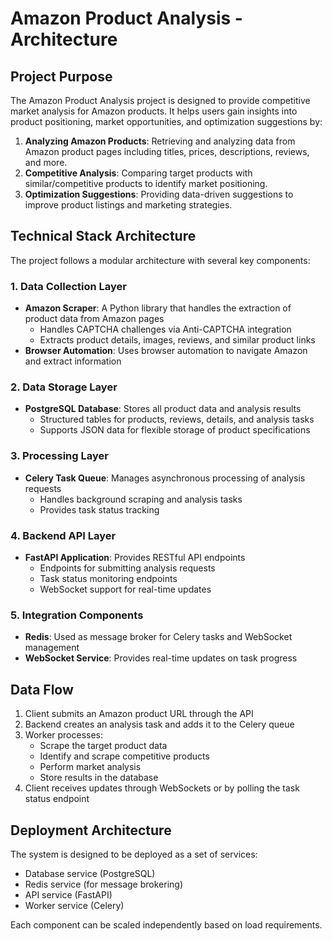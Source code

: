 # Amazon Product Analysis - Architecture

## Project Purpose

The Amazon Product Analysis project is designed to provide competitive market analysis for Amazon products. It helps users gain insights into product positioning, market opportunities, and optimization suggestions by:

1. **Analyzing Amazon Products**: Retrieving and analyzing data from Amazon product pages including titles, prices, descriptions, reviews, and more.
2. **Competitive Analysis**: Comparing target products with similar/competitive products to identify market positioning.
3. **Optimization Suggestions**: Providing data-driven suggestions to improve product listings and marketing strategies.

## Technical Stack Architecture

The project follows a modular architecture with several key components:

### 1. Data Collection Layer
- **Amazon Scraper**: A Python library that handles the extraction of product data from Amazon pages
  - Handles CAPTCHA challenges via Anti-CAPTCHA integration
  - Extracts product details, images, reviews, and similar product links
- **Browser Automation**: Uses browser automation to navigate Amazon and extract information

### 2. Data Storage Layer
- **PostgreSQL Database**: Stores all product data and analysis results
  - Structured tables for products, reviews, details, and analysis tasks
  - Supports JSON data for flexible storage of product specifications

### 3. Processing Layer
- **Celery Task Queue**: Manages asynchronous processing of analysis requests
  - Handles background scraping and analysis tasks
  - Provides task status tracking

### 4. Backend API Layer
- **FastAPI Application**: Provides RESTful API endpoints
  - Endpoints for submitting analysis requests
  - Task status monitoring endpoints
  - WebSocket support for real-time updates

### 5. Integration Components
- **Redis**: Used as message broker for Celery tasks and WebSocket management
- **WebSocket Service**: Provides real-time updates on task progress

## Data Flow

1. Client submits an Amazon product URL through the API
2. Backend creates an analysis task and adds it to the Celery queue
3. Worker processes:
   - Scrape the target product data
   - Identify and scrape competitive products
   - Perform market analysis
   - Store results in the database
4. Client receives updates through WebSockets or by polling the task status endpoint

## Deployment Architecture

The system is designed to be deployed as a set of services:
- Database service (PostgreSQL)
- Redis service (for message brokering)
- API service (FastAPI)
- Worker service (Celery)

Each component can be scaled independently based on load requirements.
